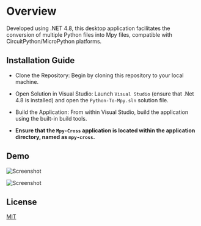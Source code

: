 
# Overview

Developed using .NET 4.8, this desktop application facilitates the conversion of multiple Python files into Mpy files, compatible with CircuitPython/MicroPython platforms.

## Installation Guide

- Clone the Repository: Begin by cloning this repository to your local machine.

- Open Solution in Visual Studio: Launch `Visual Studio` (ensure that .Net 4.8 is installed) and open the `Python-To-Mpy.sln` solution file.

- Build the Application: From within Visual Studio, build the application using the built-in build tools.

- **Ensure that the `Mpy-Cross` application is located within the application directory, named as `mpy-cross`.**
    
## Demo

![Screenshot](https://i.ibb.co/r7vvv7M/1.png)

![Screenshot](https://i.ibb.co/8DXC2y1/2.png)

## License

[MIT](https://choosealicense.com/licenses/mit/)
